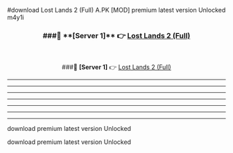 #download Lost Lands 2 (Full) A.PK [MOD] premium latest version Unlocked m4y1i 



<div align="center">
<h3>###🔹 **[Server 1]** 👉 <a href="https://download1apk.web.app/">Lost Lands 2 (Full)</a></h3><br>


###🔹 **[Server 1]** 👉 <a href="https://download1apk.web.app/">Lost Lands 2 (Full)</a></h3>
</div>



----------------------------------------------------------

----------------------------------------------------------

----------------------------------------------------------

----------------------------------------------------------

----------------------------------------------------------

----------------------------------------------------------

----------------------------------------------------------

download premium latest version Unlocked

download premium latest version Unlocked

